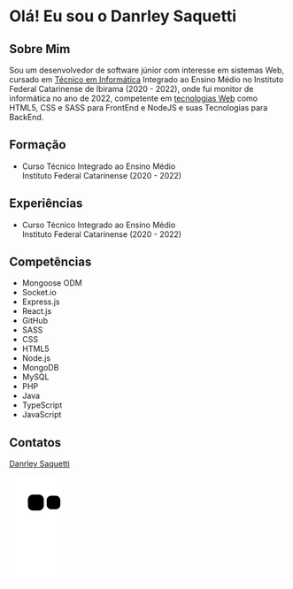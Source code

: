 <script src="https://platform.linkedin.com/badges/js/profile.js" async defer type="text/javascript"></script>

# Olá! Eu sou o Danrley Saquetti

## Sobre Mim

Sou um desenvolvedor de software júnior com interesse em sistemas Web, cursado em [Técnico em Informática](#formação) Integrado ao Ensino Médio no Instituto Federal Catarinense de Ibirama (2020 - 2022), onde fui monitor de informática no ano de 2022, competente em [tecnologias Web](#competências) como HTML5, CSS e SASS para FrontEnd e NodeJS e suas Tecnologias para BackEnd.

## Formação

* Curso Técnico Integrado ao Ensino Médio<br>Instituto Federal Catarinense (2020 - 2022)

## Experiências

* Curso Técnico Integrado ao Ensino Médio<br>Instituto Federal Catarinense (2020 - 2022)

## Competências

* Mongoose ODM
* Socket.io
* Express.js
* React.js
* GitHub
* SASS
* CSS
* HTML5
* Node.js
* MongoDB
* MySQL
* PHP
* Java
* TypeScript
* JavaScript

## Contatos

<div class="badge-base LI-profile-badge" data-locale="pt_BR" data-size="large" data-theme="dark" data-type="HORIZONTAL" data-vanity="danrley-saquetti-0b4737250" data-version="v1"><a class="badge-base__link LI-simple-link" href="https://br.linkedin.com/in/danrley-saquetti-0b4737250?trk=profile-badge">Danrley Saquetti</a></div>
              

![Snake animation](https://github.com/Danrley-Ruan-Saquetti/Danrley-Ruan-Saquetti/blob/output/github-contribution-grid-snake.svg)
